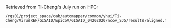 Retrieved from Ti-Cheng's July run on HPC:

    /rgs01/project_space/cab/automapper/common/yhui/Ti-Cheng/VirusREF/GISAID/EpiCoV/GISAID_04202020/ncov_SJ5/results/aligned.fasta
